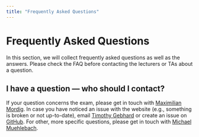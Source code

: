 ```yaml
---
title: "Frequently Asked Questions"
---
```


# Frequently Asked Questions

In this section, we will collect frequently asked questions as well as the answers. Please check the FAQ before contacting the lecturers or TAs about a question.



## I have a question — who should I contact?
If your question concerns the exam, please get in touch with [Maximilian Mordig](http://www.is.mpg.de/person/mmordig). 
In case you have noticed an issue with the website (e.g., something is broken or not up-to-date), email [Timothy Gebhard](https://timothygebhard.com) or create an issue on [GitHub](https://github.com/beyond-iid-learning/beyond-iid-learning.github.io).
For other, more specific questions, please get in touch with [Michael Muehlebach](https://sites.google.com/view/mmuehlebach/).
